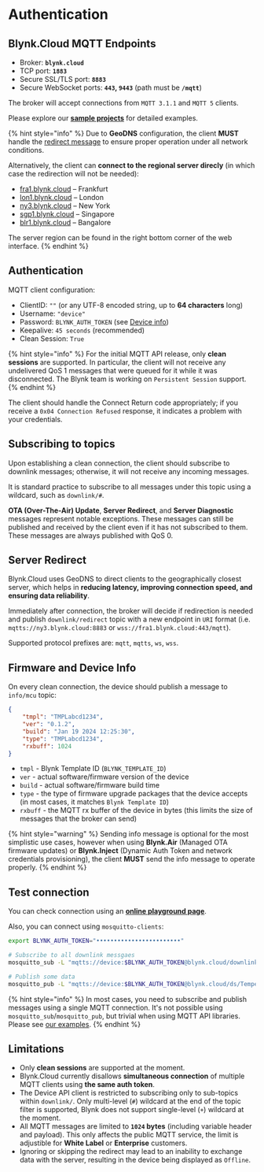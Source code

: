 # Authentication

## Blynk.Cloud MQTT Endpoints

* Broker: **`blynk.cloud`**
* TCP port: **`1883`**
* Secure SSL/TLS port: **`8883`**
* Secure WebSocket ports: **`443`, `9443`** (path must be **`/mqtt`**)

The broker will accept connections from `MQTT 3.1.1` and `MQTT 5` clients.

Please explore our [**sample projects**](https://github.com/Blynk-Technologies/Blynk-MQTT-Samples) for detailed examples.

{% hint style="info" %}
Due to **GeoDNS** configuration, the client **MUST** handle the [redirect message](authentication.md#server-redirect) to ensure proper operation under all network conditions.

Alternatively, the client can **connect to the regional server direcly** (in which case the redirection will not be needed):

* [fra1.blynk.cloud](https://fra1.blynk.cloud/) – Frankfurt
* [lon1.blynk.cloud](https://lon1.blynk.cloud/) – London
* [ny3.blynk.cloud](https://ny3.blynk.cloud/) – New York
* [sgp1.blynk.cloud](https://sgp1.blynk.cloud/) – Singapore
* [blr1.blynk.cloud](https://blr1.blynk.cloud/) – Bangalore

The server region can be found in the right bottom corner of the web interface.
{% endhint %}

## Authentication

MQTT client configuration:

* ClientID: `""` (or any UTF-8 encoded string, up to **64 characters** long)
* Username: `"device"`
* Password: `BLYNK_AUTH_TOKEN` (see [Device info](https://bit.ly/BlynkSimpleAuth))
* Keepalive: `45 seconds` (recommended)
* Clean Session: `True`

{% hint style="info" %}
For the initial MQTT API release, only **clean sessions** are supported. In particular, the client will not receive any undelivered QoS 1 messages that were queued for it while it was disconnected. The Blynk team is working on `Persistent Session` support.
{% endhint %}

The client should handle the Connect Return code appropriately; if you receive a `0x04 Connection Refused` response, it indicates a problem with your credentials.

## Subscribing to topics

Upon establishing a clean connection, the client should subscribe to downlink messages; otherwise, it will not receive any incoming messages.

It is standard practice to subscribe to all messages under this topic using a wildcard, such as `downlink/#`.

**OTA (Over-The-Air) Update**, **Server Redirect**, and **Server Diagnostic** messages represent notable exceptions. These messages can still be published and received by the client even if it has not subscribed to them. These messages are always published with QoS 0.

## Server Redirect

Blynk.Cloud uses GeoDNS to direct clients to the geographically closest server, which helps in **reducing latency, improving connection speed, and ensuring data reliability**.

Immediately after connection, the broker will decide if redirection is needed and publish `downlink/redirect` topic with a new endpoint in `URI` format (i.e. `mqtts://ny3.blynk.cloud:8883` or `wss://fra1.blynk.cloud:443/mqtt`).

Supported protocol prefixes are: `mqtt`, `mqtts`, `ws`, `wss`.

## Firmware and Device Info

On every clean connection, the device should publish a message to `info/mcu` topic:

```json
{
    "tmpl": "TMPLabcd1234",
    "ver": "0.1.2",
    "build": "Jan 19 2024 12:25:30",
    "type": "TMPLabcd1234",
    "rxbuff": 1024
}
```

* `tmpl` - Blynk Template ID (`BLYNK_TEMPLATE_ID`)
* `ver` - actual software/firmware version of the device
* `build` - actual software/firmware build time
* `type` - the type of firmware upgrade packages that the device accepts (in most cases, it matches `Blynk Template ID`)
* `rxbuff` - the MQTT rx buffer of the device in bytes (this limits the size of messages that the broker can send)

{% hint style="warning" %}
Sending info message is optional for the most simplistic use cases, however when using **Blynk.Air** (Managed OTA firmware updates) or **Blynk.Inject** (Dynamic Auth Token and network credentials provisioning), the client **MUST** send the info message to operate properly.
{% endhint %}

## Test connection

You can check connection using an [**online playground page**](https://bit.ly/Blynk-MQTT-Playground).

Also, you can connect using `mosquitto-clients`:

```sh
export BLYNK_AUTH_TOKEN="••••••••••••••••••••••••"

# Subscribe to all downlink messgaes
mosquitto_sub -L "mqtts://device:$BLYNK_AUTH_TOKEN@blynk.cloud/downlink/#" -F "%t: %p"

# Publish some data
mosquitto_pub -L "mqtts://device:$BLYNK_AUTH_TOKEN@blynk.cloud/ds/Temperature" -m "21.3"
```

{% hint style="info" %}
In most cases, you need to subscribe and publish messages using a single MQTT connection. It's not possible using `mosquitto_sub`/`mosquitto_pub`, but trivial when using MQTT API libraries. Please see [our examples](https://github.com/Blynk-Technologies/Blynk-MQTT-Samples).
{% endhint %}

## Limitations

* Only **clean sessions** are supported at the moment.
* Blynk.Cloud currently disallows **simultaneous connection** of multiple MQTT clients using **the same auth token**.
* The Device API client is restricted to subscribing only to sub-topics within `downlink/`. Only multi-level (`#`) wildcard at the end of the topic filter is supported, Blynk does not support single-level (`+`) wildcard at the moment.
* All MQTT messages are limited to **`1024` bytes** (including variable header and payload). This only affects the public MQTT service, the limit is adjustible for **White Label** or **Enterprise** customers.
* Ignoring or skipping the redirect may lead to an inability to exchange data with the server, resulting in the device being displayed as `Offline`.
